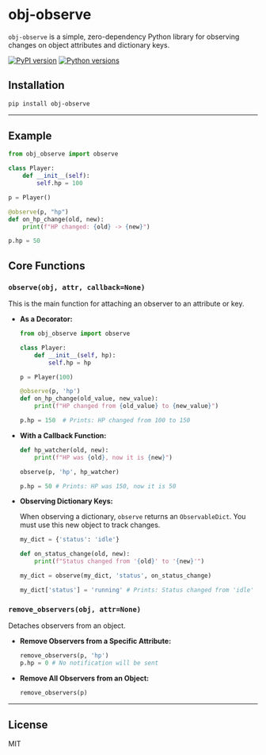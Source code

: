 # obj-observe

`obj-observe` is a simple, zero-dependency Python library for observing changes on object attributes and dictionary keys.

[![PyPI version](https://img.shields.io/pypi/v/obj-observe.svg)](https://pypi.org/project/obj-observe/)
[![Python versions](https://img.shields.io/pypi/pyversions/obj-observe.svg)](https://pypi.org/project/obj-observe/)

## Installation

```bash
pip install obj-observe
```

---

## Example

```python
from obj_observe import observe

class Player:
    def __init__(self):
        self.hp = 100

p = Player()

@observe(p, "hp")
def on_hp_change(old, new):
    print(f"HP changed: {old} -> {new}")

p.hp = 50
```

## Core Functions

### `observe(obj, attr, callback=None)`

This is the main function for attaching an observer to an attribute or key.

*   **As a Decorator:**

    ```python
    from obj_observe import observe

    class Player:
        def __init__(self, hp):
            self.hp = hp

    p = Player(100)

    @observe(p, 'hp')
    def on_hp_change(old_value, new_value):
        print(f"HP changed from {old_value} to {new_value}")

    p.hp = 150  # Prints: HP changed from 100 to 150
    ```

*   **With a Callback Function:**

    ```python
    def hp_watcher(old, new):
        print(f"HP was {old}, now it is {new}")

    observe(p, 'hp', hp_watcher)

    p.hp = 50 # Prints: HP was 150, now it is 50
    ```

*   **Observing Dictionary Keys:**

    When observing a dictionary, `observe` returns an `ObservableDict`. You must use this new object to track changes.

    ```python
    my_dict = {'status': 'idle'}

    def on_status_change(old, new):
        print(f"Status changed from '{old}' to '{new}'")

    my_dict = observe(my_dict, 'status', on_status_change)

    my_dict['status'] = 'running' # Prints: Status changed from 'idle' to 'running'
    ```

### `remove_observers(obj, attr=None)`

Detaches observers from an object.

*   **Remove Observers from a Specific Attribute:**

    ```python
    remove_observers(p, 'hp')
    p.hp = 0 # No notification will be sent
    ```

*   **Remove All Observers from an Object:**

    ```python
    remove_observers(p)
    ```

---

## License

MIT
